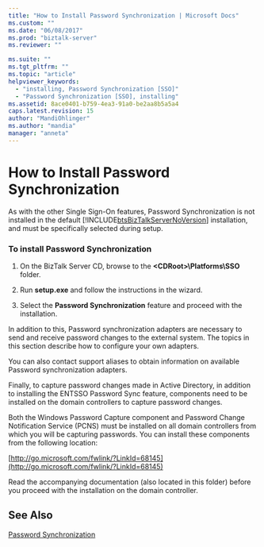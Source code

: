 ```yaml
---
title: "How to Install Password Synchronization | Microsoft Docs"
ms.custom: ""
ms.date: "06/08/2017"
ms.prod: "biztalk-server"
ms.reviewer: ""

ms.suite: ""
ms.tgt_pltfrm: ""
ms.topic: "article"
helpviewer_keywords: 
  - "installing, Password Synchronization [SSO]"
  - "Password Synchronization [SSO], installing"
ms.assetid: 8ace0401-b759-4ea3-91a0-be2aa8b5a5a4
caps.latest.revision: 15
author: "MandiOhlinger"
ms.author: "mandia"
manager: "anneta"
---
```

# How to Install Password Synchronization
As with the other Single Sign-On features, Password Synchronization is not installed in the default [!INCLUDE[btsBizTalkServerNoVersion](../includes/btsbiztalkservernoversion-md.md)] installation, and must be specifically selected during setup.  
  
### To install Password Synchronization  
  
1.  On the BizTalk Server CD, browse to the **\<CDRoot\>\Platforms\SSO** folder.  
  
2.  Run **setup.exe** and follow the instructions in the wizard.  
  
3.  Select the **Password Synchronization** feature and proceed with the installation.  
  
 In addition to this, Password synchronization adapters are necessary to send and receive password changes to the external system. The topics in this section describe how to configure your own adapters.  
  
 You can also contact support aliases to obtain information on available Password synchronization adapters.  
  
 Finally, to capture password changes made in Active Directory, in addition to installing the ENTSSO Password Sync feature, components need to be installed on the domain controllers to capture password changes.  
  
 Both the Windows Password Capture component and Password Change Notification Service (PCNS) must be installed on all domain controllers from which you will be capturing passwords. You can install these components from the following location:  
  
 [http://go.microsoft.com/fwlink/?LinkId=68145](http://go.microsoft.com/fwlink/?LinkId=68145)  
  
 Read the accompanying documentation (also located in this folder) before you proceed with the installation on the domain controller.  
  
## See Also  
 [Password Synchronization](../core/password-synchronization2.md)